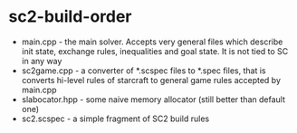 sc2-build-order
===============
* main.cpp  - the main solver. Accepts very general files which describe init state, exchange rules, inequalities and goal state. It is not tied to SC in any way
* sc2game.cpp - a converter of *.scspec files to *.spec files, that is converts hi-level rules of starcraft to general game rules accepted by main.cpp
* slabocator.hpp - some naive memory allocator (still better than default one)
* sc2.scspec - a simple fragment of SC2 build rules
